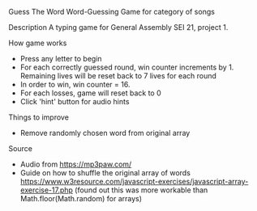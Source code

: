 Guess The Word
Word-Guessing Game for category of songs

Description
A typing game for General Assembly SEI 21, project 1.

How game works
- Press any letter to begin
- For each correctly guessed round, win counter increments by 1. Remaining lives will be reset back to 7 lives for each round
- In order to win, win counter = 16.
- For each losses, game will reset back to 0
- Click 'hint' button for audio hints

Things to improve
- Remove randomly chosen word from original array

Source
- Audio from https://mp3paw.com/
- Guide on how to shuffle the original array of words https://www.w3resource.com/javascript-exercises/javascript-array-exercise-17.php (found out this was more workable than Math.floor(Math.random) for arrays)